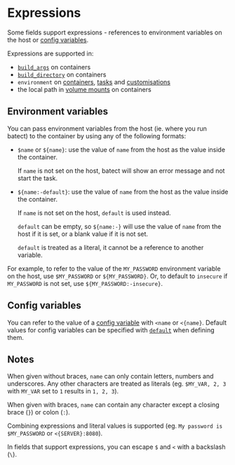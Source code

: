 # Expressions

Some fields support expressions - references to environment variables on the host or [config variables](ConfigVariables.md).

Expressions are supported in:

* [`build_args`](Containers.md#build_args) on containers
* [`build_directory`](Containers.md#build_directory) on containers
* `environment` on [containers](Containers.md#environment), [tasks](Tasks.md#environment) and [customisations](Tasks.md#environment_1)
* the local path in [volume mounts](Containers.md#volumes) on containers

## Environment variables

You can pass environment variables from the host (ie. where you run batect) to the container by using any of the following formats:

* `$name` or `${name}`: use the value of `name` from the host as the value inside the container.

    If `name` is not set on the host, batect will show an error message and not start the task.

* `${name:-default}`: use the value of `name` from the host as the value inside the container.

    If `name` is not set on the host, `default` is used instead.

    `default` can be empty, so `${name:-}` will use the value of `name` from the host if it is
    set, or a blank value if it is not set.

    `default` is treated as a literal, it cannot be a reference to another variable.

For example, to refer to the value of the `MY_PASSWORD` environment variable on the host, use `$MY_PASSWORD` or
`${MY_PASSWORD}`. Or, to default to `insecure` if `MY_PASSWORD` is not set, use `${MY_PASSWORD:-insecure}`.

## Config variables

You can refer to the value of a [config variable](ConfigVariables.md) with `<name` or `<{name}`.
Default values for config variables can be specified with [`default`](ConfigVariables.md#default) when defining them.

## Notes

When given without braces, `name` can only contain letters, numbers and underscores.
Any other characters are treated as literals (eg. `$MY_VAR, 2, 3` with `MY_VAR` set to `1` results
in `1, 2, 3`).

When given with braces, `name` can contain any character except a closing brace (`}`) or colon (`:`).

Combining expressions and literal values is supported (eg. `My password is $MY_PASSWORD` or `<{SERVER}:8080`).

In fields that support expressions, you can escape `$` and `<` with a backslash (`\`).
